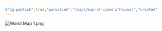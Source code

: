 ```yaml
---
{"dg-publish":true,"permalink":"/maps/map-of-camerinthious/","created":"2025-10-25T11:05:03.969-04:00","updated":"2025-10-25T20:09:11.085-04:00"}
---
```



![World Map 1.png](/img/user/Resources/World%20Map%201.png)